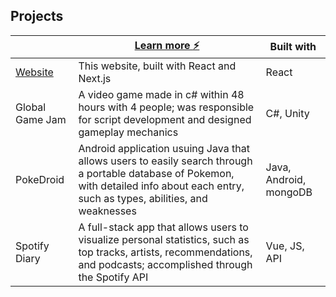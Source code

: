 ## Projects

|                 | [Learn more :zap:](http://github.com/ngoantho)                                                                                                                                           | Built with             |
| --------------- | ---------------------------------------------------------------------------------------------------------------------------------------------------------------------------------------- | ---------------------- |
| [Website](/)    | This website, built with React and Next.js                                                                                                                                               | React                  |
| Global Game Jam | A video game made in c# within 48 hours with 4 people; was responsible for script development and designed gameplay mechanics                                                            | C#, Unity              |
| PokeDroid       | Android application usuing Java that allows users to easily search through a portable database of Pokemon, with detailed info about each entry, such as types, abilities, and weaknesses | Java, Android, mongoDB |
| Spotify Diary   | A full-stack app that allows users to visualize personal statistics, such as top tracks, artists, recommendations, and podcasts; accomplished through the Spotify API                    | Vue, JS, API           |
